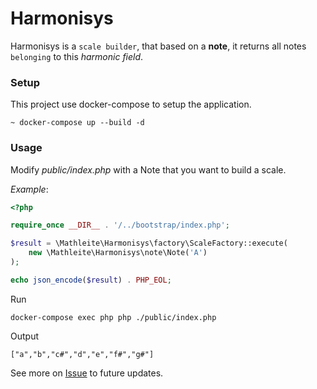 # Harmonisys

Harmonisys is a `scale builder`, that based on a **note**, it returns all notes `belonging` to this *harmonic field*.

### Setup
This project use docker-compose to setup the application.

```shell
~ docker-compose up --build -d
```

### Usage
 Modify *public/index.php* with a Note that you want to build a scale.

*Example*:
```php
<?php

require_once __DIR__ . '/../bootstrap/index.php';

$result = \Mathleite\Harmonisys\factory\ScaleFactory::execute(
    new \Mathleite\Harmonisys\note\Note('A')
);

echo json_encode($result) . PHP_EOL;
```

Run
```shell
docker-compose exec php php ./public/index.php
```
Output
```
["a","b","c#","d","e","f#","g#"]
```

See more on [Issue](https://github.com/mathleite/harmonisys/issues) to future updates.